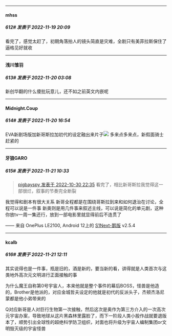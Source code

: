 

*****

####  mhss  
##### 612#       发表于 2022-11-19 20:09

看完了，感觉太赶了，初期角落拍人的镜头简直是灾难，全剧只有美菲拉斯保住了逼格见好就收



*****

####  浅川雏羽  
##### 613#       发表于 2022-11-20 03:08

新创华翻的什么傻批玩意儿，还不如之前英文内嵌呢



*****

####  Midnight.Coup  
##### 614#       发表于 2022-11-20 16:54

EVA新剧场版加新哥斯拉加初代的设定融出来片子<img src="https://static.saraba1st.com/image/smiley/face2017/033.png" referrerpolicy="no-referrer">
多来点多来点，新假面骑士赶紧的



*****

####  牙狼GARO  
##### 615#       发表于 2022-11-21 10:33

<blockquote><a href="httphttps://bbs.saraba1st.com/2b/forum.php?mod=redirect&amp;goto=findpost&amp;pid=58196254&amp;ptid=2025688" target="_blank">pigbayspy 发表于 2022-10-30 22:35</a>
看完了，相比新哥斯拉我觉得这一部很烂，叙事的节奏完全断裂</blockquote>
我觉得和剧本有很大关系
新哥全程都是在围绕哥斯拉到来和如何退治在讨论，全程可以说是一件事
新奥则是用几件事来叙述主线，可以说是简化的单元剧，这种你放tv一周一集还行，放到一部电影里就显得前后不连贯了

—— 来自 OnePlus LE2100, Android 12上的 [S1Next-鹅版](https://github.com/ykrank/S1-Next/releases) v2.5.4



*****

####  kcalb  
##### 616#       发表于 2022-11-21 12:11

其实说得也是一件事，瓶是旧的，酒是新的，要当新的看，讲得就是人类首次与这类地外高次元文明进行正面接触的事

为什么魔王自称第0号宇宙人，本来他就是整个事件的幕后BOSS，怪兽是他造的，Brother是他派的，对应金城哲夫设定的他就是初代的反派头子，杰顿杰洛尼蒙都是他小弟带来的

Q对应新哥是人对巨行生物第一次接触，然后这次是奥作为第三方介入的一次高次元宇宙办案，导致地球从这片黑森林里露脸了，而下一阶段人类小股作战就要退版本了，顺势引出全球性的超绝科学防卫组织，对面也将升级为宇宙人编制集团or文明毁灭级的宇宙怪兽

